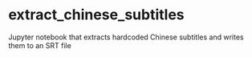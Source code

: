 # extract_chinese_subtitles
Jupyter notebook that extracts hardcoded Chinese subtitles and writes them to an SRT file
